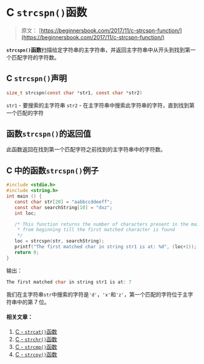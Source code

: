 # C `strcspn()`函数

> 原文： [https://beginnersbook.com/2017/11/c-strcspn-function/](https://beginnersbook.com/2017/11/c-strcspn-function/)

**`strcspn()`函数**扫描给定字符串的主字符串，并返回主字符串中从开头到找到第一个匹配字符的字符数。

## C `strcspn()`声明

```c
size_t strcspn(const char *str1, const char *str2)
```

`str1` - 要搜索的主字符串
`str2` - 在主字符串中搜索此字符串的字符，直到找到第一个匹配的字符

## 函数`strcspn()`的返回值

此函数返回在找到第一个匹配字符之前找到的主字符串中的字符数。

## C 中的函数`strcspn()`例子

```c
#include <stdio.h>
#include <string.h>
int main () {
   const char str[20] = "aabbccddeeff"; 
   const char searchString[10] = "dxz";
   int loc;

   /* This function returns the number of characters present in the main string 
    * from beginning till the first matched character is found 
    */
   loc = strcspn(str, searchString);
   printf("The first matched char in string str1 is at: %d", (loc+1));
   return 0;
}
```

输出：

```c
The first matched char in string str1 is at: 7
```

我们在主字符串`str`中搜索的字符是`'d'`，`'x'`和`'z'`，第一个匹配的字符位于主字符串中的第 7 位。

#### 相关文章：

1.  [C - `strcat()`函数](https://beginnersbook.com/2017/11/c-strcat-function-with-example/)
2.  [C - `strchr()`函数](https://beginnersbook.com/2017/11/c-strchr-function/)
3.  [C - `strcmp()`函数](https://beginnersbook.com/2017/11/c-strcmp-function/)
4.  [C - `strcpy()`函数](https://beginnersbook.com/2017/11/c-strcpy-function/)